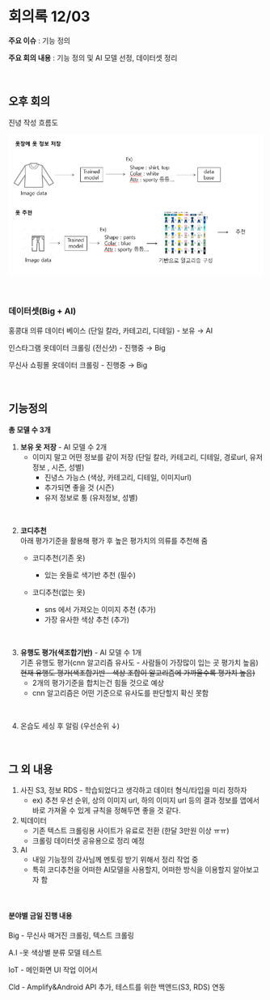 # 회의록 12/03

**주요 이슈** : 기능 정의

**주요 회의 내용** :  기능 정의 및 AI 모델 선정, 데이터셋 정리

<br>

## 오후 회의

진녕 작성 흐름도

![img](meeting201203.assets/Untitled.png)  

<br>

### 데이터셋(Big + AI)

홍콩대 의류 데이터 베이스 (단일 칼라, 카테고리, 디테일) - 보유 → AI

인스타그램 옷데이터 크롤링 (전신샷) - 진행중 → Big

무신사 쇼핑몰 옷데이터 크롤링 - 진행중 → Big

<br>

## 기능정의

**총 모델 수 3개**

1.  **보유 옷 저장** - AI 모델 수 2개
    -   이미지 말고 어떤 정보를 같이 저장 (단일 칼라, 카테고리, 디테일, 경로url, 유저정보 , 시즌, 성별) 
        -   진녕스 가능스 (색상, 카테고리, 디테일, 이미지url)
        -   추가되면 좋을 것 (시즌) 
        -   유저 정보로 퉁 (유저정보, 성별)

<br>

2.  **코디추천**  
    아래 평가기준을 활용해 평가 후 높은 평가치의 의류를 추천해 줌  

    -   코디추천(기존 옷)  
        -   있는 옷들로 색기반 추천 (필수)

    -   코디추천(없는 옷)   
        -   sns 에서 가져오는 이미지 추천 (추가)
        -   가장 유사한 색상 추천 (추가)

<br>

3.  **유행도 평가(색조합기반)** - AI 모델 수 1개  
    기존 유행도 평가(cnn 알고리즘 유사도 - 사람들이 가장많이 입는 곳 평가치 높음)   
    ~~현재 유행도 평가(색조합기반 - 색상 조합이 알고리즘에 가까울수록 평가치 높음)~~
    -   2개의 평가기준을 합치는건 힘들 것으로 예상
    -   cnn 알고리즘은 어떤 기준으로 유사도를 판단할지 확신 못함

<br>

4.  온습도 세싱 후 알림 (우선순위 ↓)

<br>

## 그 외 내용

1.  사진 S3, 정보 RDS - 학습되었다고 생각하고 데이터 형식/타입을 미리 정하자
    -   ex) 추천 우선 순위, 상의 이미지 url, 하의 이미지 url 등의 결과 정보를 앱에서 바로 가져올 수 있게 규칙을 정해두면 좋을 것 같다.
2.  빅데이터
    -   기존 텍스트 크롤링용 사이트가 유료로 전환 (한달 3만원 이상 ㅠㅠ)
    -   크롤링 데이터셋 공유용으로 정리 예정
3.  AI
    -   내일 기능정의 강사님께 멘토링 받기 위해서 정리 작업 중
    -   특히 코디추천을 어떠한 AI모델을 사용할지, 어떠한 방식을 이용할지 알아보고자 함

<br>

#### 분야별 금일 진행 내용

Big - 무신사 매거진 크롤링, 텍스트 크롤링

A.I  -옷 색상별 분류 모델 테스트

IoT - 메인화면 UI 작업 이어서

Cld - Amplify&Android API 추가, 테스트를 위한 백앤드(S3, RDS) 연동

<br>